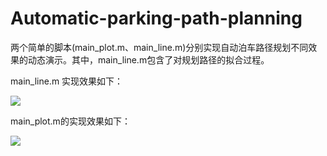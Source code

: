 # Automatic-parking-path-planning

两个简单的脚本(main_plot.m、main_line.m)分别实现自动泊车路径规划不同效果的动态演示。其中，main_line.m包含了对规划路径的拟合过程。

main_line.m 实现效果如下：

![](https://s1.ax1x.com/2020/05/29/tK3inK.jpg)

main_plot.m的实现效果如下：

![](https://s1.ax1x.com/2020/05/29/tK3m9A.jpg)